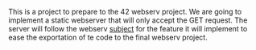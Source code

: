 This is a project to prepare to the 42 webserv project.
We are going to implement a static webserver that will only accept the GET request.
The server will follow the webserv [subject](/readme_ressources/subject.pdf) for the feature it will implement to ease the exportation of te code to the final webserv project.